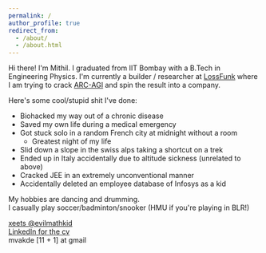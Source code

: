 ```yaml
---
permalink: /
author_profile: true
redirect_from:
  - /about/
  - /about.html
---
```

Hi there! I'm Mithil. I graduated from IIT Bombay with a B.Tech in Engineering Physics. I'm currently a builder / researcher at [LossFunk](https://lossfunk.com/) where I am trying to crack [ARC-AGI](http://arcprize.org/) and spin the result into a company.  

Here's some cool/stupid shit I've done:
- Biohacked my way out of a chronic disease  
- Saved my own life during a medical emergency 
- Got stuck solo in a random French city at midnight without a room 
  - Greatest night of my life
- Slid down a slope in the swiss alps taking a shortcut on a trek
- Ended up in Italy accidentally due to altitude sickness (unrelated to above)
- Cracked JEE in an extremely unconventional manner
- Accidentally deleted an employee database of Infosys as a kid

My hobbies are dancing and drumming.  
I casually play soccer/badminton/snooker (HMU if you're playing in BLR!)

[xeets @evilmathkid](x.com/evilmathkid)  
[LinkedIn for the cv](www.linkedin.com/in/mvakde)  
mvakde [11 + 1] at gmail

<!-- Todo?
- (Some of) the craziest things I did
- My Paris trip
- My failures (cancelling 3 research projects, depression, foray into placements/non-tech)
- Dance videos like Akshay's blog?
- Chris olah like date me page?-->
